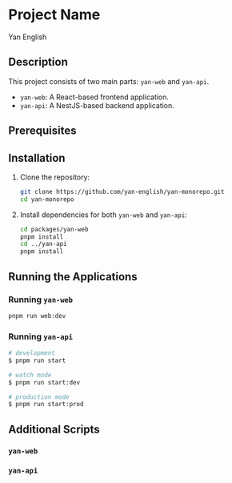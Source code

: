 # Project Name
Yan English
## Description
This project consists of two main parts: `yan-web` and `yan-api`.

- `yan-web`: A React-based frontend application.
- `yan-api`: A NestJS-based backend application.

## Prerequisites

## Installation
1. Clone the repository:
    ```sh
    git clone https://github.com/yan-english/yan-monorepo.git
    cd yan-monorepo
    ```

2. Install dependencies for both `yan-web` and `yan-api`:
    ```sh
    cd packages/yan-web
    pnpm install
    cd ../yan-api
    pnpm install
    ```

## Running the Applications

### Running `yan-web`
```sh
pnpm run web:dev
```

### Running `yan-api`
```bash
# development
$ pnpm run start

# watch mode
$ pnpm run start:dev

# production mode
$ pnpm run start:prod
```
## Additional Scripts

### `yan-web`

### `yan-api`
